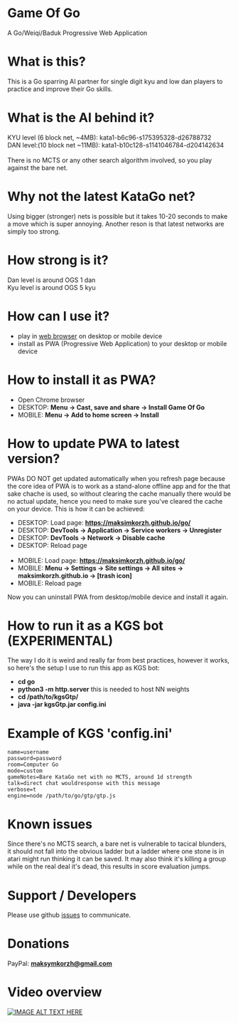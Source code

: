 # Game Of Go
A Go/Weiqi/Baduk Progressive Web Application

# What is this?
This is a Go sparring AI partner for single digit kyu and
low dan players to practice and improve their Go skills.

# What is the AI behind it?
KYU level (6 block net, ~4MB): kata1-b6c96-s175395328-d26788732<br>
DAN level:(10 block net ~11MB): kata1-b10c128-s1141046784-d204142634<br><br>
There is no MCTS or any other search algorithm involved, so you play against the bare net.

# Why not the latest KataGo net?
Using bigger (stronger) nets is possible but it takes
10-20 seconds to make a move which is super annoying.
Another reson is that latest networks are simply too strong.

# How strong is it?
Dan level is around OGS 1 dan<br>
Kyu level is around OGS 5 kyu<br>

# How can I use it?
 - play in <a href="https://maksimkorzh.github.io/go/">web browser</a> on desktop or mobile device
 - install as PWA (Progressive Web Application) to your desktop or mobile device

# How to install it as PWA?
 - Open Chrome browser
 - DESKTOP: **Menu -> Cast, save and share -> Install Game Of Go**
 - MOBILE: **Menu -> Add to home screen -> Install**

# How to update PWA to latest version?
PWAs DO NOT get updated automatically when you refresh page because the core idea of PWA
is to work as a stand-alone offline app and for the that sake chache is used, so without
clearing the cache manually there would be no actual update, hence you need to make sure
you've cleared the cache on your device. This is how it can be achieved:
<br>
 - DESKTOP: Load page: **https://maksimkorzh.github.io/go/**
 - DESKTOP: **DevTools -> Application -> Service workers -> Unregister**
 - DESKTOP: **DevTools -> Network -> Disable cache**
 - DESKTOP: Reload page
<br><br>
 - MOBILE: Load page: **https://maksimkorzh.github.io/go/**
 - MOBILE: **Menu -> Settings -> Site settings -> All sites -> maksimkorzh.github.io -> [trash icon]**
 - MOBILE: Reload page

 Now you can uninstall PWA from desktop/mobile device and install it again.

# How to run it as a KGS bot (EXPERIMENTAL)
The way I do it is weird and really far from best practices, however it works,
so here's the setup I use to run this app as KGS bot:
 - **cd go**
 - **python3 -m http.server** this is needed to host NN weights
 - **cd /path/to/kgsGtp/**
 - **java -jar kgsGtp.jar config.ini**

# Example of KGS 'config.ini'
    name=username
    password=password
    room=Computer Go
    mode=custom
    gameNotes=Bare KataGo net with no MCTS, around 1d strength
    talk=direct chat wouldresponse with this message
    verbose=t
    engine=node /path/to/go/gtp/gtp.js

# Known issues
Since there's no MCTS search, a bare net is vulnerable to tacical blunders,
it should not fall into the obvious ladder but a ladder where one stone is
in atari might run thinking it can be saved. It may also think it's killing a group
while on the real deal it's dead, this results in score evaluation jumps.

# Support / Developers
Please use github <a href="https://github.com/maksimKorzh/go/issues">issues</a> to communicate.

# Donations
PayPal: **maksymkorzh@gmail.com**

# Video overview
[![IMAGE ALT TEXT HERE](https://img.youtube.com/vi/5-ds-vygmRk/0.jpg)](https://www.youtube.com/watch?v=5-ds-vygmRk)
